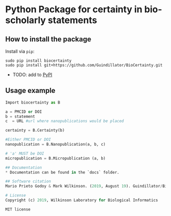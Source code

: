# Python Package for certainty in bio-scholarly statements

## How to install the package
Install via `pip`:

```
sudo pip install biocertainty
sudo pip install git+https://github.com/Guindillator/BioCertainty.git
```

 - TODO: add to [PyPI](https://pypi.org/)

## Usage example
```python
Import biocertainty as B

a = PMCID or DOI
b = statement
c  = URL #url where nanopublications would be placed

certainty = B.Certainty(b)

#Either PMCID or DOI
nanopublication = B.Nanopublication(a, b, c)

# 'a' MUST be DOI
micropublication = B.Micropublication (a, b)

## Documentation
* Documentation can be found in the `docs` folder.

## Software citation
Mario Prieto Godoy & Mark Wilkinson. (2019, August 19). Guindillator/BioCertainty: First release of BioCertainty package (Version v1.0.3). Zenodo. http://doi.org/10.5281/zenodo.3379944

# License
Copyright (c) 2019, Wilkinson Laboratory for Biological Informatics

MIT license
